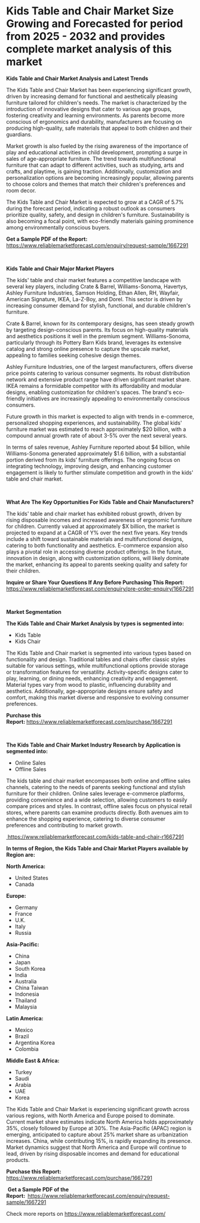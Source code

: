 <p><h1>Kids Table and Chair Market Size Growing and Forecasted for period from 2025 - 2032 and provides complete market analysis of this market</h1></p><p><strong>Kids Table and Chair Market Analysis and Latest Trends</strong></p>
<p><p>The Kids Table and Chair Market has been experiencing significant growth, driven by increasing demand for functional and aesthetically pleasing furniture tailored for children's needs. The market is characterized by the introduction of innovative designs that cater to various age groups, fostering creativity and learning environments. As parents become more conscious of ergonomics and durability, manufacturers are focusing on producing high-quality, safe materials that appeal to both children and their guardians.</p><p>Market growth is also fueled by the rising awareness of the importance of play and educational activities in child development, prompting a surge in sales of age-appropriate furniture. The trend towards multifunctional furniture that can adapt to different activities, such as studying, arts and crafts, and playtime, is gaining traction. Additionally, customization and personalization options are becoming increasingly popular, allowing parents to choose colors and themes that match their children's preferences and room decor.</p><p>The Kids Table and Chair Market is expected to grow at a CAGR of 5.7% during the forecast period, indicating a robust outlook as consumers prioritize quality, safety, and design in children's furniture. Sustainability is also becoming a focal point, with eco-friendly materials gaining prominence among environmentally conscious buyers.</p></p>
<p><strong>Get a Sample PDF of the Report:&nbsp;</strong> <a href="https://www.reliablemarketforecast.com/enquiry/request-sample/1667291?utm_campaign=3169&utm_medium=2&utm_source=Github&utm_content=ia&utm_term=05042025&utm_id=kids-table-and-chair">https://www.reliablemarketforecast.com/enquiry/request-sample/1667291</a></p>
<p>&nbsp;</p>
<p><strong>Kids Table and Chair Major Market Players</strong></p>
<p><p>The kids' table and chair market features a competitive landscape with several key players, including Crate & Barrel, Williams-Sonoma, Havertys, Ashley Furniture Industries, Samson Holding, Ethan Allen, RH, Wayfair, American Signature, IKEA, La-Z-Boy, and Dorel. This sector is driven by increasing consumer demand for stylish, functional, and durable children's furniture.</p><p>Crate & Barrel, known for its contemporary designs, has seen steady growth by targeting design-conscious parents. Its focus on high-quality materials and aesthetics positions it well in the premium segment. Williams-Sonoma, particularly through its Pottery Barn Kids brand, leverages its extensive catalog and strong online presence to capture the upscale market, appealing to families seeking cohesive design themes.</p><p>Ashley Furniture Industries, one of the largest manufacturers, offers diverse price points catering to various consumer segments. Its robust distribution network and extensive product range have driven significant market share. IKEA remains a formidable competitor with its affordability and modular designs, enabling customization for children's spaces. The brand's eco-friendly initiatives are increasingly appealing to environmentally conscious consumers.</p><p>Future growth in this market is expected to align with trends in e-commerce, personalized shopping experiences, and sustainability. The global kids' furniture market was estimated to reach approximately $20 billion, with a compound annual growth rate of about 3-5% over the next several years.</p><p>In terms of sales revenue, Ashley Furniture reported about $4 billion, while Williams-Sonoma generated approximately $1.6 billion, with a substantial portion derived from its kids’ furniture offerings. The ongoing focus on integrating technology, improving design, and enhancing customer engagement is likely to further stimulate competition and growth in the kids' table and chair market.</p></p>
<p>&nbsp;</p>
<p><strong>What Are The Key Opportunities For Kids Table and Chair Manufacturers?</strong></p>
<p><p>The kids' table and chair market has exhibited robust growth, driven by rising disposable incomes and increased awareness of ergonomic furniture for children. Currently valued at approximately $X billion, the market is projected to expand at a CAGR of Y% over the next five years. Key trends include a shift toward sustainable materials and multifunctional designs, catering to both functionality and aesthetics. E-commerce expansion also plays a pivotal role in accessing diverse product offerings. In the future, innovation in design, along with customization options, will likely dominate the market, enhancing its appeal to parents seeking quality and safety for their children.</p></p>
<p><strong>Inquire or Share Your Questions If Any Before Purchasing This Report:</strong> <a href="https://www.reliablemarketforecast.com/enquiry/pre-order-enquiry/1667291?utm_campaign=3169&utm_medium=2&utm_source=Github&utm_content=ia&utm_term=05042025&utm_id=kids-table-and-chair">https://www.reliablemarketforecast.com/enquiry/pre-order-enquiry/1667291</a></p>
<p>&nbsp;</p>
<p><strong>Market Segmentation</strong></p>
<p><strong>The Kids Table and Chair Market Analysis by types is segmented into:</strong></p>
<p><ul><li>Kids Table</li><li>Kids Chair</li></ul></p>
<p><p>The Kids Table and Chair market is segmented into various types based on functionality and design. Traditional tables and chairs offer classic styles suitable for various settings, while multifunctional options provide storage or transformation features for versatility. Activity-specific designs cater to play, learning, or dining needs, enhancing creativity and engagement. Material types vary from wood to plastic, influencing durability and aesthetics. Additionally, age-appropriate designs ensure safety and comfort, making this market diverse and responsive to evolving consumer preferences.</p></p>
<p><strong>Purchase this Report:&nbsp;</strong><a href="https://www.reliablemarketforecast.com/purchase/1667291?utm_campaign=3169&utm_medium=2&utm_source=Github&utm_content=ia&utm_term=05042025&utm_id=kids-table-and-chair">https://www.reliablemarketforecast.com/purchase/1667291</a></p>
<p>&nbsp;</p>
<p><strong>The Kids Table and Chair Market Industry Research by Application is segmented into:</strong></p>
<p><ul><li>Online Sales</li><li>Offline Sales</li></ul></p>
<p><p>The kids table and chair market encompasses both online and offline sales channels, catering to the needs of parents seeking functional and stylish furniture for their children. Online sales leverage e-commerce platforms, providing convenience and a wide selection, allowing customers to easily compare prices and styles. In contrast, offline sales focus on physical retail stores, where parents can examine products directly. Both avenues aim to enhance the shopping experience, catering to diverse consumer preferences and contributing to market growth.</p></p>
<p><a href="https://www.reliablemarketforecast.com/kids-table-and-chair-r1667291?utm_campaign=3169&utm_medium=2&utm_source=Github&utm_content=ia&utm_term=05042025&utm_id=kids-table-and-chair">&nbsp;https://www.reliablemarketforecast.com/kids-table-and-chair-r1667291</a></p>
<p><strong>In terms of Region, the Kids Table and Chair Market Players available by Region are:</strong></p>
<p>
    <p> <strong> North America: </strong>
        <ul>
            <li>United States</li>
            <li>Canada</li>
        </ul>
        </p> 
    <p> <strong> Europe: </strong>
        <ul>
            <li>Germany</li>
            <li>France</li>
            <li>U.K.</li>
            <li>Italy</li>
            <li>Russia</li>
        </ul>
        </p> 
    <p> <strong> Asia-Pacific: </strong>
        <ul>
            <li>China</li>
            <li>Japan</li>
            <li>South Korea</li>
            <li>India</li>
            <li>Australia</li>
            <li>China Taiwan</li>
            <li>Indonesia</li>
            <li>Thailand</li>
            <li>Malaysia</li>
        </ul>
        </p> 
    <p> <strong> Latin America: </strong>
        <ul>
            <li>Mexico</li>
            <li>Brazil</li>
            <li>Argentina Korea</li>
            <li>Colombia</li>
        </ul>
        </p> 
    <p> <strong> Middle East & Africa: </strong>
        <ul>
            <li>Turkey</li>
            <li>Saudi</li>
            <li>Arabia</li>
            <li>UAE</li>
            <li>Korea</li>
        </ul>
    </p>
    </p>
<p><p>The Kids Table and Chair Market is experiencing significant growth across various regions, with North America and Europe poised to dominate. Current market share estimates indicate North America holds approximately 35%, closely followed by Europe at 30%. The Asia-Pacific (APAC) region is emerging, anticipated to capture about 25% market share as urbanization increases. China, while contributing 15%, is rapidly expanding its presence. Market dynamics suggest that North America and Europe will continue to lead, driven by rising disposable incomes and demand for educational products.</p></p>
<p><strong>Purchase this Report: </strong><a href="https://www.reliablemarketforecast.com/purchase/1667291?utm_campaign=3169&utm_medium=2&utm_source=Github&utm_content=ia&utm_term=05042025&utm_id=kids-table-and-chair">https://www.reliablemarketforecast.com/purchase/1667291</a></p>
<p>&nbsp;<strong>Get a Sample PDF of the Report:&nbsp;&nbsp;</strong><a href="https://www.reliablemarketforecast.com/enquiry/request-sample/1667291?utm_campaign=3169&utm_medium=2&utm_source=Github&utm_content=ia&utm_term=05042025&utm_id=kids-table-and-chair">https://www.reliablemarketforecast.com/enquiry/request-sample/1667291</a></p>
<p><strong></strong></p>
<p>Check more reports on <a href="https://www.reliablemarketforecast.com/?utm_campaign=3169&utm_medium=2&utm_source=Github&utm_content=ia&utm_term=05042025&utm_id=kids-table-and-chair">https://www.reliablemarketforecast.com/</a></p>